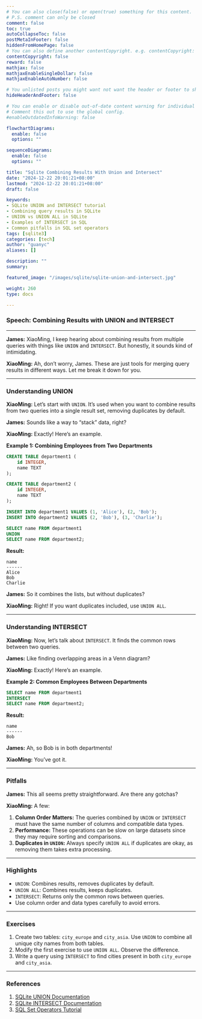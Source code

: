 ```yaml
---
# You can also close(false) or open(true) something for this content.
# P.S. comment can only be closed
comment: false
toc: true
autoCollapseToc: false
postMetaInFooter: false
hiddenFromHomePage: false
# You can also define another contentCopyright. e.g. contentCopyright: "This is another copyright."
contentCopyright: false
reward: false
mathjax: false
mathjaxEnableSingleDollar: false
mathjaxEnableAutoNumber: false

# You unlisted posts you might want not want the header or footer to show
hideHeaderAndFooter: false

# You can enable or disable out-of-date content warning for individual post.
# Comment this out to use the global config.
#enableOutdatedInfoWarning: false

flowchartDiagrams:
  enable: false
  options: ""

sequenceDiagrams:
  enable: false
  options: ""

title: "Sqlite Combining Results With Union and Intersect"
date: "2024-12-22 20:01:21+08:00"
lastmod: "2024-12-22 20:01:21+08:00"
draft: false

keywords:
- SQLite UNION and INTERSECT tutorial
- Combining query results in SQLite
- UNION vs UNION ALL in SQLite
- Examples of INTERSECT in SQL
- Common pitfalls in SQL set operators
tags: [sqlite3]
categories: [tech]
author: "guanyc"
aliases: []

description: ""
summary:

featured_image: "/images/sqlite/sqlite-union-and-intersect.jpg"

weight: 260
type: docs

---
```


### **Speech: Combining Results with UNION and INTERSECT**

---

**James:** XiaoMing, I keep hearing about combining results from multiple queries with things like `UNION` and `INTERSECT`. But honestly, it sounds kind of intimidating.

**XiaoMing:** Ah, don’t worry, James. These are just tools for merging query results in different ways. Let me break it down for you.

---

### **Understanding UNION**

**XiaoMing:** Let’s start with `UNION`. It’s used when you want to combine results from two queries into a single result set, removing duplicates by default.

**James:** Sounds like a way to “stack” data, right?

**XiaoMing:** Exactly! Here’s an example.

**Example 1: Combining Employees from Two Departments**

```sql
CREATE TABLE department1 (
    id INTEGER,
    name TEXT
);

CREATE TABLE department2 (
    id INTEGER,
    name TEXT
);

INSERT INTO department1 VALUES (1, 'Alice'), (2, 'Bob');
INSERT INTO department2 VALUES (2, 'Bob'), (3, 'Charlie');

SELECT name FROM department1
UNION
SELECT name FROM department2;
```

**Result:**
```
name
------
Alice
Bob
Charlie
```

**James:** So it combines the lists, but without duplicates?

**XiaoMing:** Right! If you want duplicates included, use `UNION ALL`.

---

### **Understanding INTERSECT**

**XiaoMing:** Now, let’s talk about `INTERSECT`. It finds the common rows between two queries.

**James:** Like finding overlapping areas in a Venn diagram?

**XiaoMing:** Exactly! Here’s an example.

**Example 2: Common Employees Between Departments**

```sql
SELECT name FROM department1
INTERSECT
SELECT name FROM department2;
```

**Result:**
```
name
------
Bob
```

**James:** Ah, so Bob is in both departments!

**XiaoMing:** You’ve got it.

---

### **Pitfalls**

**James:** This all seems pretty straightforward. Are there any gotchas?

**XiaoMing:** A few:
1. **Column Order Matters:** The queries combined by `UNION` or `INTERSECT` must have the same number of columns and compatible data types.
2. **Performance:** These operations can be slow on large datasets since they may require sorting and comparisons.
3. **Duplicates in `UNION`:** Always specify `UNION ALL` if duplicates are okay, as removing them takes extra processing.

---

### **Highlights**

- `UNION`: Combines results, removes duplicates by default.
- `UNION ALL`: Combines results, keeps duplicates.
- `INTERSECT`: Returns only the common rows between queries.
- Use column order and data types carefully to avoid errors.

---

### **Exercises**

1. Create two tables: `city_europe` and `city_asia`. Use `UNION` to combine all unique city names from both tables.
2. Modify the first exercise to use `UNION ALL`. Observe the difference.
3. Write a query using `INTERSECT` to find cities present in both `city_europe` and `city_asia`.

---

### **References**

1. [SQLite UNION Documentation](https://www.sqlite.org/lang_select.html#union)
2. [SQLite INTERSECT Documentation](https://www.sqlite.org/lang_select.html#intersect)
3. [SQL Set Operators Tutorial](https://www.sqltutorial.org/sql-union-intersect-except/)
